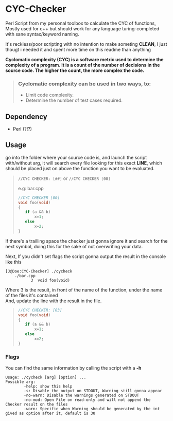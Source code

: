# CYC-Checker
Perl Script from my personal toolbox to calculate the CYC of functions, Mostly used for c++ but should work for any language turing-completed with sane syntax/keyword naming.  

It's reckless/poor scripting with no intention to make someting **CLEAN**, I just thougt i needed it and spent more time on this readme than anything

**Cyclomatic complexity (CYC) is a software metric used to determine the complexity of a program. It is a count of the number of decisions in the source code. The higher the count, the more complex the code.**
  
  
  
>### Cyclomatic complexity can be used in two ways, to:  
>- Limit code complexity.  
>- Determine the number of test cases required.

## Dependency
- Perl (?!?)

## Usage
go into the folder where your source code is, and launch the script with/without arg, it will search every file looking for this exact **LINE**, which should be placed just on above the function you want to be evaluated.

>```//CYC CHECKER: [##]``` or ```//CYC CHECKER [00]```  
>
>e.g: bar.cpp
>``` cpp
>//CYC CHECKER [00]
>void foo(void)
>{
>    if (a && b)
>        x=1;
>    else
>        x=2;
>}
>```  

If there's a trailling space the checker just gonna ignore it and search for the next symbol, doing this for the sake of not overwriting your data.

Next, If you didn't set flags the script gonna output the result in the console like this
```
[J@Doe:CYC-Checker] ./cycheck
    ./bar.cpp
           3  void foo(void)
```
Where 3 is the result, in front of the name of the function, under the name of the files it's contained  
And, update the line with the result in the file.
>``` cpp
>//CYC CHECKER: [03]
>void foo(void)
>{
>    if (a && b)
>        x=1;
>    else
>        x=2;
>}
>``` 

### Flags

You can find the same information by calling the script with a **-h**
```
Usage: ./cycheck [arg] [option] ...
Possible arg:
        -help: show this help
        -s: Disable the output on STDOUT, Warning still gonna appear
        -no-warn: Disable the warnings generated on STDOUT
        -no-mod: Open File on read-only and will not append the Checker result on the files
        -warn: Specifie when Warning should be generated by the int gived as option after it, default is 30
```